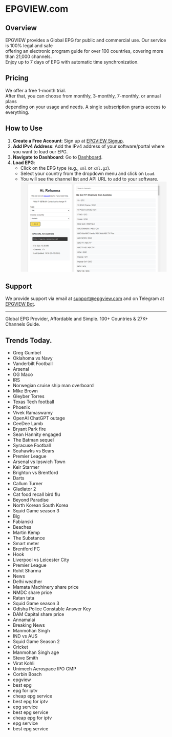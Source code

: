 # EPGVIEW.com



## Overview
EPGVIEW provides a Global EPG for public and commercial use. Our service is 100% legal and safe\
offering an electronic program guide for over 100 countries, covering more than 21,000 channels.\
Enjoy up to 7 days of EPG with automatic time synchronization.

## Pricing
We offer a free 1-month trial. \
After that, you can choose from monthly, 3-monthly, 7-monthly, or annual plans \
depending on your usage and needs. A single subscription grants access to everything.

## How to Use
1. **Create a Free Account**: Sign up at [EPGVIEW Signup](https://epgview.com/signup.php).
2. **Add IPv4 Address**: Add the IPv4 address of your software/portal where you want to load our EPG.
3. **Navigate to Dashboard**: Go to [Dashboard](https://epgview.com/dashboard.php).
4. **Load EPG**:
   - Click on the EPG type (e.g., `xml` or `xml.gz`).
   - Select your country from the dropdown menu and click on `Load`.
   - You will see the channel list and API URL to add to your software.
![EPGVIEW](img/dashboard.png)
## Support
We provide support via email at [support@epgview.com](mailto:support@epgview.com) and on Telegram at [EPGVIEW Bot](https://t.me/epgview_bot).

---

Global EPG Provider, Affordable and Simple. 100+ Countries & 27K+ Channels Guide.

## Trends Today.

- Greg Gumbel
- Oklahoma vs Navy
- Vanderbilt Football
- Arsenal
- OG Maco
- IRS
- Norwegian cruise ship man overboard
- Mike Brown
- Gleyber Torres
- Texas Tech football
- Phoenix
- Vivek Ramaswamy
- OpenAI ChatGPT outage
- CeeDee Lamb
- Bryant Park fire
- Sean Hannity engaged
- The Batman sequel
- Syracuse Football
- Seahawks vs Bears
- Premier League
- Arsenal vs Ipswich Town
- Keir Starmer
- Brighton vs Brentford
- Darts
- Callum Turner
- Gladiator 2
- Cat food recall bird flu
- Beyond Paradise
- North Korean South Korea
- Squid Game season 3
- Big
- Fabianski
- Beaches
- Martin Kemp
- The Substance
- Smart meter
- Brentford FC
- Hook
- Liverpool vs Leicester City
- Premier League
- Rohit Sharma
- News
- Delhi weather
- Mamata Machinery share price
- NMDC share price
- Ratan tata
- Squid Game season 3
- Odisha Police Constable Answer Key
- DAM Capital share price
- Annamalai
- Breaking News
- Manmohan Singh
- IND vs AUS
- Squid Game Season 2
- Cricket
- Manmohan Singh age
- Steve Smith
- Virat Kohli
- Unimech Aerospace IPO GMP
- Corbin Bosch
- epgview
- best epg
- epg for iptv
- cheap epg service
- best epg for iptv
- epg service
- best epg service
- cheap epg for iptv
- epg service
- best epg service
